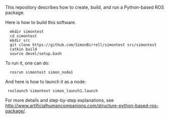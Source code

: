 This repository describes how to create, build, and run a Python-based ROS package.

Here is how to build this software.

```
  mkdir simontest
  cd simontest
  mkdir src
  git clone https://github.com/SimonBirrell/simontest src/simontest
  catkin build
  source devel/setup.bash
```

To run it, one can do:

```
  rosrun simontest simon_node1
```

And here is how to launch it as a node:

```
 roslaunch simontest simon_launch1.launch
```

For more details and step-by-step explanations, see http://www.artificialhumancompanions.com/structure-python-based-ros-package/.
